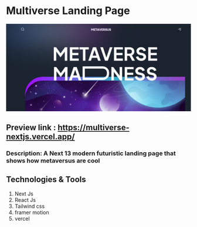 # Multiverse Landing Page

![multiverse home section](/public/mulltiverse_nextjs.png)

## Preview link : https://multiverse-nextjs.vercel.app/

### Description: A Next 13 modern futuristic landing page that shows how metaversus are cool

## Technologies & Tools

1. Next Js
2. React Js
3. Tailwind css
4. framer motion
5. vercel
